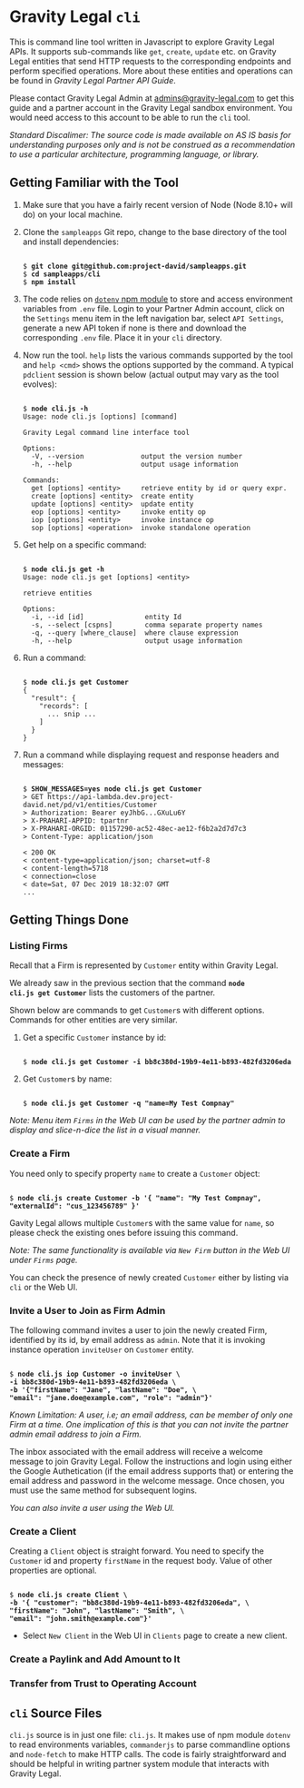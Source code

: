 # Gravity Legal `cli`

This is command line tool written in Javascript to explore Gravity Legal APIs. It supports sub-commands like `get`, `create`, `update` etc. on Gravity Legal entities that send HTTP requests to the corresponding endpoints and perform specified operations. More about these entities and operations can be found in _Gravity Legal Partner API Guide_.

Please contact Gravity Legal Admin at <admins@gravity-legal.com> to get this guide and a partner account in the Gravity Legal sandbox environment. You would need access to this account to be able to run the `cli` tool.

*Standard Discalimer: The source code is made available on AS IS basis for understanding purposes only and is not be construed as a recommendation to use a particular architecture, programming language, or library.*

## Getting Familiar with the Tool

1. Make sure that you have a fairly recent version of Node (Node 8.10+ will do) on your local machine.

2. Clone the `sampleapps` Git repo, change to the base directory of the tool and install dependencies:
   <pre><code>
   $ <b>git clone git@github.com:project-david/sampleapps.git</b>
   $ <b>cd sampleapps/cli</b>
   $ <b>npm install</b>
   </code></pre>

3. The code relies on [`dotenv` npm module](https://www.npmjs.com/package/dotenv) to store and access environment variables from `.env` file. Login to your Partner Admin account, click on the `Settings` menu item in the left navigation bar, select `API Settings`, generate a new API token if none is there and download the corresponding `.env` file. Place it in your `cli` directory.

4. Now run the tool. `help` lists the various commands supported by the tool and `help <cmd>` shows the options supported by the command. A typical `pdclient` session is shown below (actual output may vary as the tool evolves):
   
   <pre><code>
   $ <b>node cli.js -h</b>
   Usage: node cli.js [options] [command]

   Gravity Legal command line interface tool<br>
   Options:
     -V, --version              output the version number
     -h, --help                 output usage information<br>
   Commands:
     get [options] &lt;entity&gt;     retrieve entity by id or query expr.
     create [options] &lt;entity&gt;  create entity
     update [options] &lt;entity&gt;  update entity
     eop [options] &lt;entity&gt;     invoke entity op
     iop [options] &lt;entity&gt;     invoke instance op
     sop [options] &lt;operation&gt;  invoke standalone operation
   </code></pre>

5. Get help on a specific command:
   <pre><code>
   $ <b>node cli.js get -h</b>
   Usage: node cli.js get [options] &lt;entity&gt;

   retrieve entities<br>
   Options:
     -i, --id [id]               entity Id
     -s, --select [cspns]        comma separate property names
     -q, --query [where_clause]  where clause expression
     -h, --help                  output usage information
   </code></pre>

6. Run a command:
   <pre><code>
   $ <b>node cli.js get Customer</b>
   {
     "result": {
       "records": [
         ... snip ...
       ]
     }
   }
   </code></pre>
7. Run a command while displaying request and response headers and messages:
   <pre><code>
   $ <b>SHOW_MESSAGES=yes node cli.js get Customer</b>
   > GET https://api-lambda.dev.project-david.net/pd/v1/entities/Customer
   > Authorization: Bearer eyJhbG...GXuLu6Y
   > X-PRAHARI-APPID: tpartnr
   > X-PRAHARI-ORGID: 01157290-ac52-48ec-ae12-f6b2a2d7d7c3
   > Content-Type: application/json

   < 200 OK
   < content-type=application/json; charset=utf-8
   < content-length=5718
   < connection=close
   < date=Sat, 07 Dec 2019 18:32:07 GMT
   ...
   </code></pre>
## Getting Things Done

### Listing Firms

Recall that a Firm is represented by `Customer` entity within Gravity Legal.

We already saw in the previous section that the command <b><code>node cli.js get Customer</code></b> lists the customers of the partner.

Shown below are commands to get `Customer`s with different options. Commands for other entities are very similar.

1. Get a specific `Customer` instance by id:
   <pre><code>
   $ <b>node cli.js get Customer -i bb8c380d-19b9-4e11-b893-482fd3206eda</b>
   </code></pre>

2. Get `Customer`s by name:
   <pre><code>
   $ <b>node cli.js get Customer -q "name=My Test Compnay"</b>
   </code></pre>

*Note: Menu item `Firms` in the Web UI can be used by the partner admin to display and slice-n-dice the list in a visual manner.*

### Create a Firm

You need only to specify property `name` to create a `Customer` object:

<pre><code>
$ <b>node cli.js create Customer -b '{ "name": "My Test Compnay", "externalId": "cus_123456789" }'</b>
</code></pre>

Gavity Legal allows multiple `Customer`s with the same value for `name`, so please check the existing ones before issuing this command.

*Note: The same functionality is available via `New Firm` button in the Web UI under `Firms` page.*

You can check the presence of newly created `Customer` either by listing via `cli` or the Web UI.

### Invite a User to Join as Firm Admin

The following command invites a user to join the newly created Firm, identified by its id, by email address as `admin`. Note that it is invoking instance operation `inviteUser` on `Customer` entity.

<pre><code>
$ <b>node cli.js iop Customer -o inviteUser \
-i bb8c380d-19b9-4e11-b893-482fd3206eda \
-b '{"firstName": "Jane", "lastName": "Doe", \
"email": "jane.doe@example.com", "role": "admin"}'</b>
</code></pre>

*Known Limitation: A user, i.e; an email address, can be member of only one Firm at a time. One implication of this is that you can not invite the partner admin email address to join a Firm.*

The inbox associated with the email address will receive a welcome message to join Gravity Legal. Follow the instructions and login using either the Google Authetication (if the email address supports that) or entering the email address and password in the welcome message. Once chosen, you must use the same method for subsequent logins.

*You can also invite a user using the Web UI.*

### Create a Client

Creating a `Client` object is straight forward. You need to specify the `Customer` id and property `firstName` in the request body. Value of other properties are optional.

<pre><code>
$ <b>node cli.js create Client \
-b '{ "customer": "bb8c380d-19b9-4e11-b893-482fd3206eda", \
"firstName": "John", "lastName": "Smith", \
"email": "john.smith@example.com"}'</b>
</code></pre>

* Select `New Client` in the Web UI in `Clients` page to create a new client.

### Create a Paylink and Add Amount to It

### Transfer from Trust to Operating Account

## `cli` Source Files

`cli.js` source is in just one file: `cli.js`. It makes use of npm module `dotenv` to read environments variables, `commanderjs` to parse commandline options and `node-fetch` to make HTTP calls. The code is fairly straightforward and should be helpful in writing partner system module that interacts with Gravity Legal.
